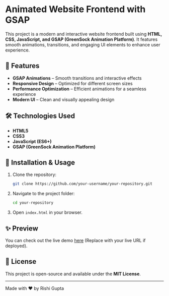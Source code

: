 # Animated Website Frontend with GSAP

This project is a modern and interactive website frontend built using **HTML, CSS, JavaScript, and GSAP (GreenSock Animation Platform)**. It features smooth animations, transitions, and engaging UI elements to enhance user experience.

## 🚀 Features
- **GSAP Animations** – Smooth transitions and interactive effects
- **Responsive Design** – Optimized for different screen sizes
- **Performance Optimization** – Efficient animations for a seamless experience
- **Modern UI** – Clean and visually appealing design

## 🛠️ Technologies Used
- **HTML5**
- **CSS3**
- **JavaScript (ES6+)**
- **GSAP (GreenSock Animation Platform)**

## 📌 Installation & Usage
1. Clone the repository:
   ```sh
   git clone https://github.com/your-username/your-repository.git
   ```
2. Navigate to the project folder:
   ```sh
   cd your-repository
   ```
3. Open `index.html` in your browser.

## ✨ Preview
You can check out the live demo [here](#) (Replace with your live URL if deployed).

## 📜 License
This project is open-source and available under the **MIT License**.

---
Made with ❤️ by Rishi Gupta
